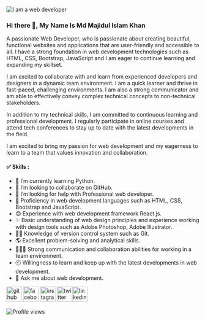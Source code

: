 ![I am a web developer]([https://pbs.twimg.com/profile_banners/1566711047264018433/1662373417/600x200](https://www.facebook.com/photo/?fbid=283466597342766&set=a.107884714900956))

### Hi there 👋, My Name Is Md Majidul Islam Khan
 
A passionate Web Developer, who is passionate about creating beautiful, functional websites and applications that are user-friendly and accessible to all. I have a strong foundation in web development technologies such as HTML, CSS, Bootstrap, JavaScript and I am eager to continue learning and expanding my skillset.

I am excited to collaborate with and learn from experienced developers and designers in a dynamic team environment. I am a quick learner and thrive in fast-paced, challenging environments. I am also a strong communicator and am able to effectively convey complex technical concepts to non-technical stakeholders.

In addition to my technical skills, I am committed to continuous learning and professional development. I regularly participate in online courses and attend tech conferences to stay up to date with the latest developments in the field.

I am excited to bring my passion for web development and my eagerness to learn to a team that values innovation and collaboration.

#### ✅ Skills :

- 🌱 I’m currently learning Python.
- 👯 I’m looking to collaborate on GitHub.
- 🤔 I’m looking for help with Professional web developer.
- 🥰 Proficiency in web development languages such as HTML, CSS, Bootstrap and JavaScript.
- 😊 Experience with web development framework React.js.
- ✨ Basic understanding of web design principles and experience working with design tools such as Adobe Photoshop, Adobe Illustrator.
- 🧑‍💻 Knowledge of version control system such as Git.
- 🌎 Excellent problem-solving and analytical skills.
- 🧑‍🤝‍🧑 Strong communication and collaboration abilities for working in a team environment.
- 🕙 Willingness to learn and keep up with the latest developments in web development.
- 💬 Ask me about web development.


[<img src='https://cdn.jsdelivr.net/npm/simple-icons@3.0.1/icons/github.svg' alt='github' height='40'>](https://github.com/majidulkhan)  [<img src='https://cdn.jsdelivr.net/npm/simple-icons@3.0.1/icons/facebook.svg' alt='facebook' height='40'>](https://www.facebook.com/https://www.facebook.com/mdmajidul.khan.564)  [<img src='https://cdn.jsdelivr.net/npm/simple-icons@3.0.1/icons/instagram.svg' alt='instagram' height='40'>](https://www.instagram.com/https://www.instagram.com/mdmajidulislamkhan//)  [<img src='https://cdn.jsdelivr.net/npm/simple-icons@3.0.1/icons/twitter.svg' alt='twitter' height='40'>](https://twitter.com/https://twitter.com/MdMajidulKhan10)[<img src='https://cdn.jsdelivr.net/npm/simple-icons@3.0.1/icons/linkedin.svg' alt='linkedin' height='40'>](https://linkedin.com/https://linkedin.com/in/md-majidul-islam-khan)

![Profile views](https://gpvc.arturio.dev/majidulkhan)  
